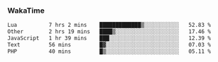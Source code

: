 ### WakaTime

<!--START_SECTION:waka-->

```txt
Lua          7 hrs 2 mins    █████████████▒░░░░░░░░░░░   52.83 %
Other        2 hrs 19 mins   ████▒░░░░░░░░░░░░░░░░░░░░   17.46 %
JavaScript   1 hr 39 mins    ███░░░░░░░░░░░░░░░░░░░░░░   12.39 %
Text         56 mins         █▓░░░░░░░░░░░░░░░░░░░░░░░   07.03 %
PHP          40 mins         █▒░░░░░░░░░░░░░░░░░░░░░░░   05.11 %
```

<!--END_SECTION:waka-->
